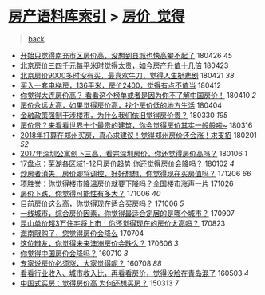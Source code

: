 [房产语料库索引](../../README.md)  > [房价_觉得](房价_觉得.md)
====
> [back](../README.md)

- [开始只觉得南充市区房价高，没想到县城也快高攀不起了](http://jkwz.applinzi.com/ittc/7096339113487893521.html#%E5%BC%80%E5%A7%8B%E5%8F%AA%E8%A7%89%E5%BE%97%E5%8D%97%E5%85%85%E5%B8%82%E5%8C%BA%E6%88%BF%E4%BB%B7%E9%AB%98%EF%BC%8C%E6%B2%A1%E6%83%B3%E5%88%B0%E5%8E%BF%E5%9F%8E%E4%B9%9F%E5%BF%AB%E9%AB%98%E6%94%80%E4%B8%8D%E8%B5%B7%E4%BA%86) 180426 *45* 
- [北京房价三四千元每平米时觉得太贵，如今房产升值十几倍](http://jkwz.applinzi.com/ittc/7094819663978693649.html#%E5%8C%97%E4%BA%AC%E6%88%BF%E4%BB%B7%E4%B8%89%E5%9B%9B%E5%8D%83%E5%85%83%E6%AF%8F%E5%B9%B3%E7%B1%B3%E6%97%B6%E8%A7%89%E5%BE%97%E5%A4%AA%E8%B4%B5%EF%BC%8C%E5%A6%82%E4%BB%8A%E6%88%BF%E4%BA%A7%E5%8D%87%E5%80%BC%E5%8D%81%E5%87%A0%E5%80%8D) 180423  
- [北京房价9000多时没有买，最喜欢牛刀，觉得人生挺悲剧](http://jkwz.applinzi.com/ittc/7094170467365815312.html#%E5%8C%97%E4%BA%AC%E6%88%BF%E4%BB%B79000%E5%A4%9A%E6%97%B6%E6%B2%A1%E6%9C%89%E4%B9%B0%EF%BC%8C%E6%9C%80%E5%96%9C%E6%AC%A2%E7%89%9B%E5%88%80%EF%BC%8C%E8%A7%89%E5%BE%97%E4%BA%BA%E7%94%9F%E6%8C%BA%E6%82%B2%E5%89%A7) 180421 *38* 
- [买入一套电梯房，136平米，房价2400，觉得有点不值当](http://jkwz.applinzi.com/ittc/7090800718141457414.html#%E4%B9%B0%E5%85%A5%E4%B8%80%E5%A5%97%E7%94%B5%E6%A2%AF%E6%88%BF%EF%BC%8C136%E5%B9%B3%E7%B1%B3%EF%BC%8C%E6%88%BF%E4%BB%B72400%EF%BC%8C%E8%A7%89%E5%BE%97%E6%9C%89%E7%82%B9%E4%B8%8D%E5%80%BC%E5%BD%93) 180412  
- [你觉得大连房价高？ 看看这个榜单或者是因为你不了解中国房价！](http://jkwz.applinzi.com/ittc/7090344657634722827.html#%E4%BD%A0%E8%A7%89%E5%BE%97%E5%A4%A7%E8%BF%9E%E6%88%BF%E4%BB%B7%E9%AB%98%EF%BC%9F+%E7%9C%8B%E7%9C%8B%E8%BF%99%E4%B8%AA%E6%A6%9C%E5%8D%95%E6%88%96%E8%80%85%E6%98%AF%E5%9B%A0%E4%B8%BA%E4%BD%A0%E4%B8%8D%E4%BA%86%E8%A7%A3%E4%B8%AD%E5%9B%BD%E6%88%BF%E4%BB%B7%EF%BC%81) 180410 *2* 
- [房价永远太高，如果觉得房价高，找个房价低的地方生活](http://jkwz.applinzi.com/ittc/7087862792231322634.html#%E6%88%BF%E4%BB%B7%E6%B0%B8%E8%BF%9C%E5%A4%AA%E9%AB%98%EF%BC%8C%E5%A6%82%E6%9E%9C%E8%A7%89%E5%BE%97%E6%88%BF%E4%BB%B7%E9%AB%98%EF%BC%8C%E6%89%BE%E4%B8%AA%E6%88%BF%E4%BB%B7%E4%BD%8E%E7%9A%84%E5%9C%B0%E6%96%B9%E7%94%9F%E6%B4%BB) 180404  
- [金融政策强制干涉楼市，为什么我们依旧觉得房价贵？](http://jkwz.applinzi.com/ittc/7086208687041676294.html#%E9%87%91%E8%9E%8D%E6%94%BF%E7%AD%96%E5%BC%BA%E5%88%B6%E5%B9%B2%E6%B6%89%E6%A5%BC%E5%B8%82%EF%BC%8C%E4%B8%BA%E4%BB%80%E4%B9%88%E6%88%91%E4%BB%AC%E4%BE%9D%E6%97%A7%E8%A7%89%E5%BE%97%E6%88%BF%E4%BB%B7%E8%B4%B5%EF%BC%9F) 180330 *195* 
- [房价贵？来看看世界十个最贵的建筑，你会觉得房价其实一般般啦~](http://jkwz.applinzi.com/ittc/7081057103114667025.html#%E6%88%BF%E4%BB%B7%E8%B4%B5%EF%BC%9F%E6%9D%A5%E7%9C%8B%E7%9C%8B%E4%B8%96%E7%95%8C%E5%8D%81%E4%B8%AA%E6%9C%80%E8%B4%B5%E7%9A%84%E5%BB%BA%E7%AD%91%EF%BC%8C%E4%BD%A0%E4%BC%9A%E8%A7%89%E5%BE%97%E6%88%BF%E4%BB%B7%E5%85%B6%E5%AE%9E%E4%B8%80%E8%88%AC%E8%88%AC%E5%95%A6%7E) 180316  
- [2018年打算在郑州买房，真心求建议！觉得郑州房价还会涨！求支招](http://jkwz.applinzi.com/ittc/7065073279629280273.html#2018%E5%B9%B4%E6%89%93%E7%AE%97%E5%9C%A8%E9%83%91%E5%B7%9E%E4%B9%B0%E6%88%BF%EF%BC%8C%E7%9C%9F%E5%BF%83%E6%B1%82%E5%BB%BA%E8%AE%AE%EF%BC%81%E8%A7%89%E5%BE%97%E9%83%91%E5%B7%9E%E6%88%BF%E4%BB%B7%E8%BF%98%E4%BC%9A%E6%B6%A8%EF%BC%81%E6%B1%82%E6%94%AF%E6%8B%9B) 180201 *52* 
- [2017年深圳公寓创下三高，看完深圳房价，你还觉得房价高吗？](http://jkwz.applinzi.com/ittc/7055481170488198160.html#2017%E5%B9%B4%E6%B7%B1%E5%9C%B3%E5%85%AC%E5%AF%93%E5%88%9B%E4%B8%8B%E4%B8%89%E9%AB%98%EF%BC%8C%E7%9C%8B%E5%AE%8C%E6%B7%B1%E5%9C%B3%E6%88%BF%E4%BB%B7%EF%BC%8C%E4%BD%A0%E8%BF%98%E8%A7%89%E5%BE%97%E6%88%BF%E4%BB%B7%E9%AB%98%E5%90%97%EF%BC%9F) 180106 *1* 
- [17盘点：芜湖各区域1-12月房价趋势 你还觉得房价会降吗？](http://jkwz.applinzi.com/ittc/7054065492770161681.html#17%E7%9B%98%E7%82%B9%EF%BC%9A%E8%8A%9C%E6%B9%96%E5%90%84%E5%8C%BA%E5%9F%9F1-12%E6%9C%88%E6%88%BF%E4%BB%B7%E8%B6%8B%E5%8A%BF+%E4%BD%A0%E8%BF%98%E8%A7%89%E5%BE%97%E6%88%BF%E4%BB%B7%E4%BC%9A%E9%99%8D%E5%90%97%EF%BC%9F) 180102 *4* 
- [炒房者消失，房价即将调控，好好想想，你觉得现在买房值吗？](http://jkwz.applinzi.com/ittc/7043975332623811601.html#%E7%82%92%E6%88%BF%E8%80%85%E6%B6%88%E5%A4%B1%EF%BC%8C%E6%88%BF%E4%BB%B7%E5%8D%B3%E5%B0%86%E8%B0%83%E6%8E%A7%EF%BC%8C%E5%A5%BD%E5%A5%BD%E6%83%B3%E6%83%B3%EF%BC%8C%E4%BD%A0%E8%A7%89%E5%BE%97%E7%8E%B0%E5%9C%A8%E4%B9%B0%E6%88%BF%E5%80%BC%E5%90%97%EF%BC%9F) 171206 *66* 
- [项胜誉：你觉得楼市降温房价就要下降吗？全国楼市涨声一片](http://jkwz.applinzi.com/ittc/7028470250092364817.html#%E9%A1%B9%E8%83%9C%E8%AA%89%EF%BC%9A%E4%BD%A0%E8%A7%89%E5%BE%97%E6%A5%BC%E5%B8%82%E9%99%8D%E6%B8%A9%E6%88%BF%E4%BB%B7%E5%B0%B1%E8%A6%81%E4%B8%8B%E9%99%8D%E5%90%97%EF%BC%9F%E5%85%A8%E5%9B%BD%E6%A5%BC%E5%B8%82%E6%B6%A8%E5%A3%B0%E4%B8%80%E7%89%87) 171026  
- [房价下跌，你觉得可能性有多大？](http://jkwz.applinzi.com/ittc/7020981566912857104.html#%E6%88%BF%E4%BB%B7%E4%B8%8B%E8%B7%8C%EF%BC%8C%E4%BD%A0%E8%A7%89%E5%BE%97%E5%8F%AF%E8%83%BD%E6%80%A7%E6%9C%89%E5%A4%9A%E5%A4%A7%EF%BC%9F) 171006 *40* 
- [目前房价这么高，你觉得现在适合买房吗？](http://jkwz.applinzi.com/ittc/7021108706849326097.html#%E7%9B%AE%E5%89%8D%E6%88%BF%E4%BB%B7%E8%BF%99%E4%B9%88%E9%AB%98%EF%BC%8C%E4%BD%A0%E8%A7%89%E5%BE%97%E7%8E%B0%E5%9C%A8%E9%80%82%E5%90%88%E4%B9%B0%E6%88%BF%E5%90%97%EF%BC%9F) 171006 *5* 
- [一线城市，综合房价因素，你觉得最适合定居的是哪个城市？](http://jkwz.applinzi.com/ittc/7010521748192363536.html#%E4%B8%80%E7%BA%BF%E5%9F%8E%E5%B8%82%EF%BC%8C%E7%BB%BC%E5%90%88%E6%88%BF%E4%BB%B7%E5%9B%A0%E7%B4%A0%EF%BC%8C%E4%BD%A0%E8%A7%89%E5%BE%97%E6%9C%80%E9%80%82%E5%90%88%E5%AE%9A%E5%B1%85%E7%9A%84%E6%98%AF%E5%93%AA%E4%B8%AA%E5%9F%8E%E5%B8%82%EF%BC%9F) 170907  
- [昆山单价超3万住宅将上市！你还觉得现在的房价太高吗？](http://jkwz.applinzi.com/ittc/7005130442993566736.html#%E6%98%86%E5%B1%B1%E5%8D%95%E4%BB%B7%E8%B6%853%E4%B8%87%E4%BD%8F%E5%AE%85%E5%B0%86%E4%B8%8A%E5%B8%82%EF%BC%81%E4%BD%A0%E8%BF%98%E8%A7%89%E5%BE%97%E7%8E%B0%E5%9C%A8%E7%9A%84%E6%88%BF%E4%BB%B7%E5%A4%AA%E9%AB%98%E5%90%97%EF%BC%9F) 170823  
- [海南限购了，您觉得房价会降么](http://jkwz.applinzi.com/ittc/6986483100337832964.html#%E6%B5%B7%E5%8D%97%E9%99%90%E8%B4%AD%E4%BA%86%EF%BC%8C%E6%82%A8%E8%A7%89%E5%BE%97%E6%88%BF%E4%BB%B7%E4%BC%9A%E9%99%8D%E4%B9%88) 170704  
- [这位辩友，你觉得未来澳洲房价会跌么？](http://jkwz.applinzi.com/ittc/6975719430041371653.html#%E8%BF%99%E4%BD%8D%E8%BE%A9%E5%8F%8B%EF%BC%8C%E4%BD%A0%E8%A7%89%E5%BE%97%E6%9C%AA%E6%9D%A5%E6%BE%B3%E6%B4%B2%E6%88%BF%E4%BB%B7%E4%BC%9A%E8%B7%8C%E4%B9%88%EF%BC%9F) 170606 *3* 
- [你觉得中国房价会降吗？](http://jkwz.applinzi.com/ittc/6853215340414370820.html#%E4%BD%A0%E8%A7%89%E5%BE%97%E4%B8%AD%E5%9B%BD%E6%88%BF%E4%BB%B7%E4%BC%9A%E9%99%8D%E5%90%97%EF%BC%9F) 160710 *3* 
- [专家说房价必须涨，大家觉得呢？](http://jkwz.applinzi.com/ittc/6852427040460112901.html#%E4%B8%93%E5%AE%B6%E8%AF%B4%E6%88%BF%E4%BB%B7%E5%BF%85%E9%A1%BB%E6%B6%A8%EF%BC%8C%E5%A4%A7%E5%AE%B6%E8%A7%89%E5%BE%97%E5%91%A2%EF%BC%9F) 160708 *88* 
- [看看行业收入、城市收入比，再看看房价，觉得没脸在青岛混了](http://jkwz.applinzi.com/ittc/6827918253812614149.html#%E7%9C%8B%E7%9C%8B%E8%A1%8C%E4%B8%9A%E6%94%B6%E5%85%A5%E3%80%81%E5%9F%8E%E5%B8%82%E6%94%B6%E5%85%A5%E6%AF%94%EF%BC%8C%E5%86%8D%E7%9C%8B%E7%9C%8B%E6%88%BF%E4%BB%B7%EF%BC%8C%E8%A7%89%E5%BE%97%E6%B2%A1%E8%84%B8%E5%9C%A8%E9%9D%92%E5%B2%9B%E6%B7%B7%E4%BA%86) 160503 *4* 
- [中国式买房：觉得房价高 为何还想买房？](http://jkwz.applinzi.com/ittc/547650611394967071.html#%E4%B8%AD%E5%9B%BD%E5%BC%8F%E4%B9%B0%E6%88%BF%EF%BC%9A%E8%A7%89%E5%BE%97%E6%88%BF%E4%BB%B7%E9%AB%98+%E4%B8%BA%E4%BD%95%E8%BF%98%E6%83%B3%E4%B9%B0%E6%88%BF%EF%BC%9F) 150313 *7* 
